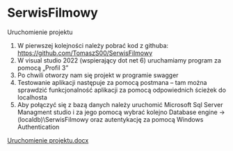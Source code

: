 # SerwisFilmowy
Uruchomienie projektu
1.	W pierwszej kolejności należy pobrać kod z githuba: https://github.com/TomaszS00/SerwisFilmowy
2.	W visual studio 2022 (wspierający dot net 6) uruchamiamy program za pomocą „Profil 3”
3.	Po chwili otworzy nam się projekt w programie swagger
4.	Testowanie aplikacji następuje za pomocą postmana – tam można sprawdzić funkcjonalność aplikacji za pomocą odpowiednich ścieżek do localhosta
5.	Aby połączyć się z bazą danych należy uruchomić Microsoft Sql Server Managment studio i za jego pomocą wybrać kolejno Database engine -> (localdb)\SerwisFilmowy 
oraz autentykację za pomocą Windows Authentication

[Uruchomienie projektu.docx](https://github.com/TomaszS00/SerwisFilmowy/files/9078887/Uruchomienie.projektu.docx)
